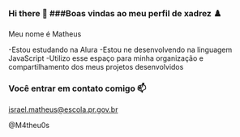 ### Hi there 👋 ###Boas vindas ao meu perfil de xadrez ♟️

Meu nome é Matheus 

-Estou estudando na Alura
-Estou ne desenvolvendo na linguagem JavaScript
-Utilizo esse espaço para minha organização e compartilhamento dos meus projetos desenvolvidos

### Você entrar em contato comigo 📫

israel.matheus@escola.pr.gov.br

@M4theu0s
